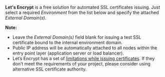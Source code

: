 **Let's Encrypt** is a free solution for automated SSL certificates issuing. 
Just select a required *Environment* from the list below and specify the attached *External Domain(s)*.  

**Note:** 
* Leave the *External Domain(s)* field blank for issuing a test SSL certificate bound to the internal environment domain.
* Public IP address will be automatically attached to all nodes within the entry point layer (application server or load balancer).
* Let’s Encrypt has a set of [limitations while issuing certificates](https://letsencrypt.org/docs/rate-limits/). If they don’t meet the requirements of your project, please consider using alternative SSL certificate authority.
